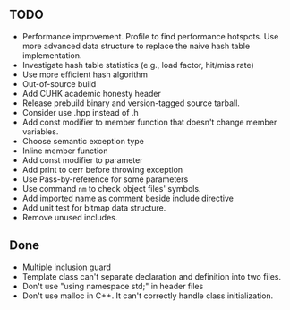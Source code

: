 ## TODO

- Performance improvement. Profile to find performance hotspots. Use more advanced data structure to replace the naive hash table implementation.
- Investigate hash table statistics (e.g., load factor, hit/miss rate)
- Use more efficient hash algorithm
- Out-of-source build
- Add CUHK academic honesty header
- Release prebuild binary and version-tagged source tarball.
- Consider use .hpp instead of .h
- Add const modifier to member function that doesn't change member variables.
- Choose semantic exception type
- Inline member function
- Add const modifier to parameter
- Add print to cerr before throwing exception
- Use Pass-by-reference for some parameters
- Use command `nm` to check object files' symbols.
- Add imported name as comment beside include directive
- Add unit test for bitmap data structure.
- Remove unused includes.

## Done

- Multiple inclusion guard
- Template class can't separate declaration and definition into two files.
- Don't use "using namespace std;" in header files
- Don't use malloc in C++. It can't correctly handle class initialization.

